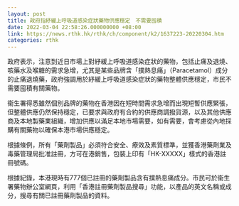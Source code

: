 ```yaml
---
layout: post
title: 政府指紓緩上呼吸道感染症狀藥物供應穩定　不需要囤積
date: 2022-03-04 22:58:26.000000000 +08:00
link: https://news.rthk.hk/rthk/ch/component/k2/1637223-20220304.htm
categories: rthk
---
```


政府表示，注意到近日市場上對紓緩上呼吸道感染症狀的藥物，包括止痛及退燒、咳藥水及喉糖的需求急增，尤其是某些品牌含「撲熱息痛」（Paracetamol）成分的止痛退燒藥，政府強調用於紓緩上呼吸道感染症狀的藥物整體供應穩定，市民不需要囤積有關藥物。

衞生署得悉雖然個別品牌的藥物在香港因在短時間需求急增而出現短暫供應緊張，但整體供應仍然保持穩定，已要求與政府有合約的供應商調撥貨源，以及其他供應商及本地製藥業組織，增加供應以滿足本地市場需要，如有需要，會考慮從內地採購有關藥物以確保本港市場供應穩定。

根據條例，所有「藥劑製品」必須符合安全、療效及素質標準，並獲香港藥劑業及毒藥管理局批准註冊，方可在港銷售，包裝上印有「HK-XXXXX」樣式的香港註冊號碼。

根據紀錄，本港現時有777個已註冊的藥劑製品含有撲熱息痛成分。巿民可於衞生署藥物辦公室網頁，利用「香港註冊藥劑製品搜尋」功能，以產品的英文名稱或成分，搜尋有關已註冊藥劑製品的資料。
